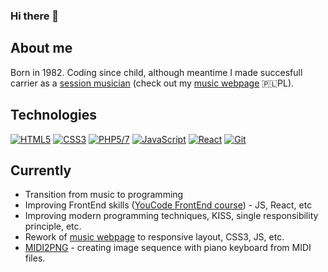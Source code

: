 ### Hi there 👋

## About me

Born in 1982. Coding since child, although meantime I made succesfull carrier as a <a href="https://en.wikipedia.org/wiki/Session_musician">session musician</a> (check out my <a href="http://kamilbaranski.com/">music webpage</a> <span title="Polish language only">🇵🇱PL</span>).

## Technologies

[![HTML5](https://img.shields.io/badge/-HTML5-E34F26?style=flat-square&logo=html5&logoColor=white&link=https://github.com/kamilbaranskicomv/)](https://github.com/kamilbaranskicom/)
[![CSS3](https://img.shields.io/badge/-CSS3-1572B6?style=flat-square&logo=css3&link=https://github.com/kamilbaranskicom/)](https://github.com/kamilbaranskicom/)
[![PHP5/7](https://img.shields.io/badge/-PHP5/7-272acb?style=flat-square&logo=php&link=https://github.com/kamilbaranskicom/)](https://github.com/kamilbaranskicom/)
[![JavaScript](https://img.shields.io/badge/-JavaScript-black?style=flat-square&logo=javascript&link=https://github.com/kamilbaranskicom/)](https://github.com/kamilbaranskicom/)
[![React](https://img.shields.io/badge/-React-black?style=flat-square&logo=react)](https://github.com/kamilbaranskicom/)
[![Git](https://img.shields.io/badge/-Git-black?style=flat-square&logo=git&link=https://github.com/kamilbaranskicom/)](https://github.com/kamilbaranskicom/)

## Currently

* Transition from music to programming
* Improving FrontEnd skills (<a href="http://youcode.pl/">YouCode FrontEnd course</a>) - JS, React, etc
* Improving modern programming techniques, KISS, single responsibility principle, etc.
* Rework of <a href="http://kamilbaranski.com/">music webpage</a> to responsive layout, CSS3, JS, etc.
* <a href="http://github.com/kamilbaranskicom/midi2png">MIDI2PNG</a> - creating image sequence with piano keyboard from MIDI files.
